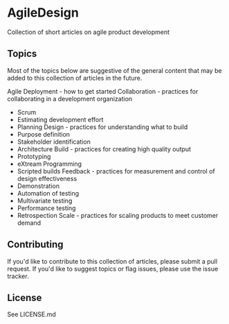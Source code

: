 AgileDesign
===========

Collection of short articles on agile product development

Topics
------
Most of the topics below are suggestive of the general content that may be added to this collection of articles in the future.

Agile Deployment - how to get started
Collaboration - practices for collaborating in a development organization
* Scrum
* Estimating development effort
* Planning
Design - practices for understanding what to build
* Purpose definition
* Stakeholder identification
* Architecture
Build - practices for creating high quality output
* Prototyping
* eXtream Programming
* Scripted builds
Feedback - practices for measurement and control of design effectiveness
* Demonstration
* Automation of testing
* Multivariate testing
* Performance testing
* Retrospection
Scale - practices for scaling products to meet customer demand

Contributing
------------
If you'd like to contribute to this collection of articles, please submit a pull request. If you'd like to suggest topics or flag issues, please use the issue tracker.

License
-------
See LICENSE.md